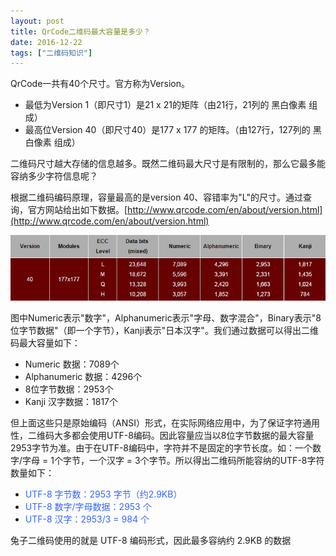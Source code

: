 ```yaml
---
layout: post
title: QrCode二维码最大容量是多少？
date: 2016-12-22
tags: ["二维码知识"]
---
```


QrCode一共有40个尺寸。官方称为Version。
* 最低为Version 1（即尺寸1）是21 x 21的矩阵（由21行，21列的 黑白像素 组成）
* 最高位Version 40（即尺寸40）是177 x 177 的矩阵。（由127行，127列的 黑白像素 组成）

二维码尺寸越大存储的信息越多。既然二维码最大尺寸是有限制的，那么它最多能容纳多少字符信息呢？

根据二维码编码原理，容量最高的是version 40、容错率为"L"的尺寸。通过查询，官方网站给出如下数据。[http://www.qrcode.com/en/about/version.html](http://www.qrcode.com/en/about/version.html)

![](imgs/p233_1.jpg)

图中Numeric表示"数字"，Alphanumeric表示"字母、数字混合"，Binary表示"8位字节数据"（即一个字节），Kanji表示"日本汉字"。我们通过数据可以得出二维码最大容量如下：

* Numeric 数据：7089个
* Alphanumeric 数据：4296个
* 8位字节数据：2953个
* Kanji 汉字数据：1817个

但上面这些只是原始编码（ANSI）形式，在实际网络应用中，为了保证字符通用性，二维码大多都会使用UTF-8编码。因此容量应当以8位字节数据的最大容量2953字节为准。由于在UTF-8编码中，字符并不是固定的字节长度。如：一个数字/字母 = 1个字节，一个汉字 = 3个字节。所以得出二维码所能容纳的UTF-8字符数量如下：

* <span style="color: #3366ff;">UTF-8 字节数：2953 字节（约2.9KB）</span>
* <span style="color: #3366ff;">UTF-8 数字/字母数据：2953 个</span>
* <span style="color: #3366ff;">UTF-8 汉字：2953/3 = 984 个</span>

兔子二维码使用的就是 UTF-8 编码形式，因此最多容纳约 2.9KB 的数据
